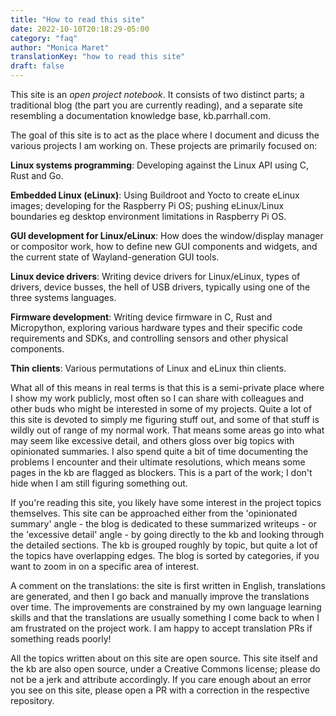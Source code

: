 ```yaml
---
title: "How to read this site"
date: 2022-10-10T20:18:29-05:00
category: "faq"
author: "Monica Maret"
translationKey: "how to read this site"
draft: false 
---
```


This site is an _open project notebook_. It consists of two distinct parts; a traditional blog (the part you are currently reading), and a separate site resembling a documentation knowledge base, kb.parrhall.com. 

The goal of this site is to act as the place where I document and dicuss the various projects I am working on. These projects are primarily focused on:

**Linux systems programming**: Developing against the Linux API using C, Rust and Go.  

**Embedded Linux (eLinux)**: Using Buildroot and Yocto to create eLinux images; developing for the Raspberry Pi OS; pushing eLinux/Linux boundaries eg desktop environment limitations in Raspberry Pi OS.  

**GUI development for Linux/eLinux**: How does the window/display manager or compositor work, how to define new GUI components and widgets, and the current state of Wayland-generation GUI tools.  

**Linux device drivers**: Writing device drivers for Linux/eLinux, types of drivers, device busses, the hell of USB drivers, typically using one of the three systems languages.  

**Firmware development**: Writing device firmware in C, Rust and Micropython, exploring various hardware types and their specific code requirements and SDKs, and controlling sensors and other physical components.  

**Thin clients**: Various permutations of Linux and eLinux thin clients.  
     
What all of this means in real terms is that this is a semi-private place where I show my work publicly, most often so I can share with colleagues and other buds who might be interested in some of my projects. Quite a lot of this site is devoted to simply me figuring stuff out, and some of that stuff is wildly out of range of my normal work. That means some areas go into what may seem like excessive detail, and others gloss over big topics with opinionated summaries. I also spend quite a bit of time documenting the problems I encounter and their ultimate resolutions, which means some pages in the kb are flagged as blockers. This is a part of the work; I don't hide when I am still figuring something out. 

If you're reading this site, you likely have some interest in the project topics themselves. This site can be approached either from the 'opinionated summary' angle - the blog is dedicated to these summarized writeups - or the 'excessive detail' angle - by going directly to the kb and looking through the detailed sections. The kb is grouped roughly by topic, but quite a lot of the topics have overlapping edges. The blog is sorted by categories, if you want to zoom in on a specific area of interest. 

A comment on the translations: the site is first written in English, translations are generated, and then I go back and manually improve the translations over time. The improvements are constrained by my own language learning skills and that the translations are usually something I come back to when I am frustrated on the project work. I am happy to accept translation PRs if something reads poorly!

All the topics written about on this site are open source. This site itself and the kb are also open source, under a Creative Commons license; please do not be a jerk and attribute accordingly. If you care enough about an error you see on this site, please open a PR with a correction in the respective repository.  
